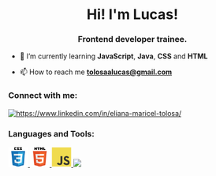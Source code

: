 <h1 align="center">Hi! I'm Lucas!</h1>
<h3 align="center">Frontend developer trainee.</h3>

- 🌱 I’m currently learning **JavaScript**, **Java**, **CSS** and **HTML**

- 📫 How to reach me **tolosaalucas@gmail.com**

<h3 align="left">Connect with me:</h3>
<p align="left">
<a href="https://www.linkedin.com/in/lucas-agustin-tolosa-47671a221/" target="blank"><img align="center" src="https://raw.githubusercontent.com/rahuldkjain/github-profile-readme-generator/master/src/images/icons/Social/linked-in-alt.svg" alt="https://www.linkedin.com/in/eliana-maricel-tolosa/" height="30" width="40" /></a>
</p>

<h3 align="left">Languages and Tools:</h3>
<p align="left"> <a href="https://www.w3schools.com/css/" target="_blank"> <img src="https://raw.githubusercontent.com/devicons/devicon/master/icons/css3/css3-original-wordmark.svg" alt="css3" width="40" height="40"/> </a> <a href="https://www.w3.org/html/" target="_blank"> <img src="https://raw.githubusercontent.com/devicons/devicon/master/icons/html5/html5-original-wordmark.svg" alt="html5" width="40" height="40"/> </a> <a href="https://developer.mozilla.org/en-US/docs/Web/JavaScript" target="_blank"> <img src="https://raw.githubusercontent.com/devicons/devicon/master/icons/javascript/javascript-original.svg" alt="javascript" width="40" height="40"/> </a> <a href="https://nodejs.org" target="_blank"> <a href="https://cdn-icons-png.flaticon.com/512/226/226777.png"><img src="https://cdn-icons-png.flaticon.com/512/226/226777.png" height= 50px; /></a> </p>
